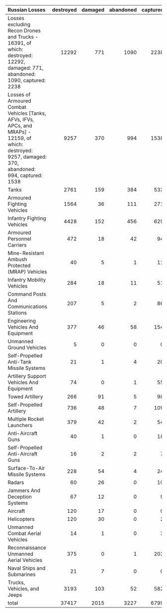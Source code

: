 | Russian Losses                                                                                                                                           |   destroyed |   damaged |   abandoned |   captured |   total |
|:---------------------------------------------------------------------------------------------------------------------------------------------------------|------------:|----------:|------------:|-----------:|--------:|
| Losses excluding Recon Drones and Trucks - 16391, of which: destroyed: 12292, damaged: 771, abandoned: 1090, captured: 2238                              |       12292 |       771 |        1090 |       2238 |   16391 |
| Losses of Armoured Combat Vehicles [Tanks, AFVs, IFVs, APCs, and MRAPs] - 12159, of which: destroyed: 9257, damaged: 370, abandoned: 994, captured: 1538 |        9257 |       370 |         994 |       1538 |   12159 |
| Tanks                                                                                                                                                    |        2761 |       159 |         384 |        533 |    3837 |
| Armoured Fighting Vehicles                                                                                                                               |        1564 |        36 |         111 |        271 |    1982 |
| Infantry Fighting Vehicles                                                                                                                               |        4428 |       152 |         456 |        629 |    5665 |
| Armoured Personnel Carriers                                                                                                                              |         472 |        18 |          42 |         94 |     626 |
| Mine-Resistant Ambush Protected  (MRAP) Vehicles                                                                                                         |          40 |         5 |           1 |         11 |      57 |
| Infantry Mobility Vehicles                                                                                                                               |         284 |        18 |          11 |         51 |     364 |
| Command Posts And Communications Stations                                                                                                                |         207 |         5 |           2 |         86 |     300 |
| Engineering Vehicles And Equipment                                                                                                                       |         377 |        46 |          58 |        154 |     635 |
| Unmanned Ground Vehicles                                                                                                                                 |           5 |         0 |           0 |          0 |       5 |
| Self-Propelled Anti-Tank Missile Systems                                                                                                                 |          21 |         1 |           4 |         20 |      46 |
| Artillery Support Vehicles And Equipment                                                                                                                 |          74 |         0 |           1 |         55 |     130 |
| Towed Artillery                                                                                                                                          |         266 |        91 |           5 |         98 |     460 |
| Self-Propelled Artillery                                                                                                                                 |         736 |        48 |           7 |        109 |     900 |
| Multiple Rocket Launchers                                                                                                                                |         379 |        42 |           2 |         54 |     477 |
| Anti-Aircraft Guns                                                                                                                                       |          40 |         1 |           0 |         18 |      59 |
| Self-Propelled Anti-Aircraft Guns                                                                                                                        |          16 |         2 |           2 |          7 |      27 |
| Surface-To-Air Missile Systems                                                                                                                           |         228 |        54 |           4 |         24 |     310 |
| Radars                                                                                                                                                   |          60 |        26 |           0 |         10 |      96 |
| Jammers And Deception Systems                                                                                                                            |          67 |        12 |           0 |          9 |      88 |
| Aircraft                                                                                                                                                 |         120 |        17 |           0 |          0 |     137 |
| Helicopters                                                                                                                                              |         120 |        30 |           0 |          2 |     152 |
| Unmanned Combat Aerial Vehicles                                                                                                                          |          14 |         1 |           0 |          3 |      18 |
| Reconnaissance Unmanned Aerial Vehicles                                                                                                                  |         375 |         0 |           1 |        203 |     579 |
| Naval Ships and Submarines                                                                                                                               |          21 |         7 |           0 |          0 |      28 |
| Trucks, Vehicles, and Jeeps                                                                                                                              |        3193 |       103 |          52 |        582 |    3930 |
| total                                                                                                                                                    |       37417 |      2015 |        3227 |       6799 |   49458 |